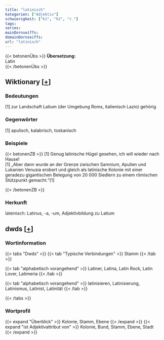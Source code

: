 ```yaml
---
title: "latinisch"
kategorien: ["Adjektiv"]
schwierigkeit: ["k1", "h2", "r_"]
tags:
series:
mainDornseiffs:
domainDornseiffs:
url: "latinisch"
---
```


{{< betonenÜbs >}}
**Übersetzung:**  
Latin  
{{< /betonenÜbs >}}

## Wiktionary [[+](https://de.wiktionary.org/wiki/latinisch)]

### Bedeutungen
[1] zur Landschaft Latium (der Umgebung Roms, italienisch Lazio) gehörig  

### Gegenwörter
[1] apulisch, kalabrisch, toskanisch  

### Beispiele
{{< betonenZB >}}
[1] Genug latinische Hügel gesehen, ich will wieder nach Hause!  
[1] „Aber dann wurde an der Grenze zwischen Samnium, Apulien und Lukanien Venusia erobert und gleich als latinische Kolonie mit einer geradezu gigantischen Belegung von 20 000 Siedlern zu einem römischen Stützpunkt gemacht.“[1]  

{{< /betonenZB >}}
### Herkunft
lateinisch: Latinus, -a, -um, Adjektivbildung zu Latium  



## dwds [[+](https://www.dwds.de/wb/latinisch)]

### Wortinformation
{{< tabs "Dwds" >}}
{{< tab "Typische Verbindungen" >}}
Stamm
{{< /tab >}}

{{< tab "alphabetisch vorangehend" >}}
Latiner, Latina, Latin Rock, Latin Lover, Latimeria
{{< /tab >}}

{{< tab "alphabetisch vorangehend" >}}
latinisieren, Latinisierung, Latinismus, Latinist, Latinität
{{< /tab >}}

{{< /tabs >}}

### Wortprofil
{{< expand "Überblick" >}} Kolonie, Stamm, Ebene {{< /expand >}}
{{< expand "ist Adjektivattribut von" >}} Kolonie, Bund, Stamm, Ebene, Stadt {{< /expand >}}

